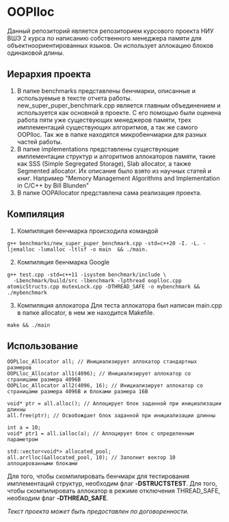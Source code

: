 # OOPlloc
Данный репозиторий является репозиторием курсового проекта НИУ ВШЭ 2 курса по написанию собственного менеджера памяти для объектноориентированных языков. Он использует аллокацию блоков одинаковой длины.

## Иерархия проекта
1. В папке benchmarks представлены бенчмарки, описанные и используемые в тексте отчета работы. new_super_puper_benchmark.cpp является главным объединением и используется как основной в проекте. С его помощью были оценена работа пяти уже существующих менеджеров памяти, трех имплементаций существующих алгоритмов, а так же самого OOPlloc. Так же в папке находятся микробенчмарки для разных частей работы.
2. В папке implementations представлены существующие имплементации структур и алгоритмов аллокаторов памяти, такие как SSS (Simple Segregated Storage), Slab allocator, а также Segmented allocator. Их описание было взято из научных статей и книг. Например "Memory Management Algorithms and Implementation in C/C++ by Bill Blunden"
3. В папке OOPAllocator представлена сама реализация проекта.

## Компиляция
1. Компиляция бенчмарка происходила командой

```
g++ benchmarks/new_super_puper_benchmark.cpp -std=c++20 -I. -L. -ljemalloc -lumalloc -ltlsf -o main  && ./main.
```

2. Компиляция бенчмарка Google

```
g++ test.cpp -std=c++11 -isystem benchmark/include \
  -Lbenchmark/build/src -lbenchmark -lpthread ooplloc.cpp atomicStructs.cpp mutexLock.cpp -DTHREAD_SAFE -o mybenchmark && ./mybenchmark
```

3. Компиляция аллокатора
Для теста аллокатора был написан main.cpp в папке allocator, в нем же находится Makefile.

```
make && ./main
```

## Использование
```
OOPLloc_Allocator all; // Инициализирует аллокатор стандартных размеров
OOPLloc_Allocator all1(4096); // Инициализирует аллокатор со страницами размера 4096B
OOPLloc_Allocator all2(4096, 16); // Инициализирует аллокатор со страницами размера 4096B и блоками размера 16B

void* ptr = all.alloc(); // Аллоцирует блок заданной при инициализации длинны
all.free(ptr); // Освобождает блок заданной при инициализации длинны

int a = 10;
void* ptr1 = all.ialloc(a); // Аллоцирует блок с определенным параметром

std::vector<void*> allocated_pool;
all.arrlloc(&allocated_pool, 10); // Заполнит вектор 10 аллоцированными блоками
```

Для того, чтобы скомпилировать бенчмарк для тестирования имплементаций структур, необходим флаг **-DSTRUCTSTEST**.
Для того, чтобы скомпилировать аллокатор в режиме отключения THREAD_SAFE, необходим флаг **-DTHREAD_SAFE**.

*Текст проекта может быть предоставлен по договоренности.*
